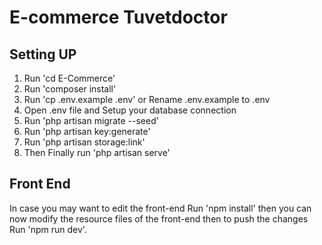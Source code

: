 # E-commerce Tuvetdoctor

## Setting UP

1. Run 'cd E-Commerce'
2. Run 'composer install'
3. Run 'cp .env.example .env' or Rename .env.example to .env
4. Open .env file and Setup your database connection
5. Run 'php artisan migrate --seed'
6. Run 'php artisan key:generate'
7. Run 'php artisan storage:link'
8. Then Finally run 'php artisan serve'


## Front End

In case you may want to edit the front-end Run 'npm install'
then you can now modify the resource files of the front-end
then to push the changes Run 'npm run dev'.

